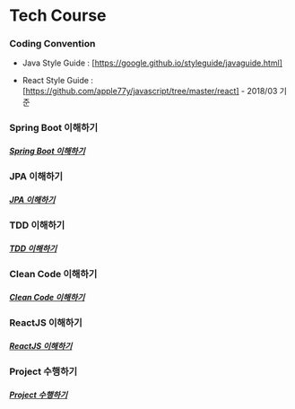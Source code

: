 # **Tech Course**

### **Coding Convention** 

 - Java Style Guide : [https://google.github.io/styleguide/javaguide.html]

 - React Style Guide : [https://github.com/apple77y/javascript/tree/master/react] - 2018/03 기준 

### **Spring Boot 이해하기** 

##### [Spring Boot 이해하기](https://github.com/keepinmindsh/tech-course/blob/main/springboot/README.md)

### **JPA 이해하기** 

##### [JPA 이해하기](https://github.com/keepinmindsh/tech-course/blob/main/jpa/README.md)

### **TDD 이해하기** 

##### [TDD 이해하기](https://github.com/keepinmindsh/tech-course/blob/main/tdd/README.md)

### **Clean Code 이해하기** 

##### [Clean Code 이해하기](https://github.com/keepinmindsh/tech-course/blob/main/cleancode/READMD.md)

### **ReactJS 이해하기** 

##### [ReactJS 이해하기](https://github.com/keepinmindsh/tech-course/blob/main/reactjs/README.md)

### **Project 수행하기** 

##### [Project 수행하기](https://github.com/keepinmindsh/tech-course/blob/main/project/README.md)
